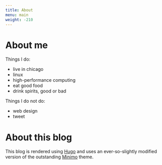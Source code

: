```yaml
---
title: About
menu: main
weight: -210
---
```


# About me

Things I do:

 * live in chicago
 * linux
 * high-performance computing
 * eat good food
 * drink spirits, good or bad

Things I do not do:

 * web design
 * tweet

# About this blog

This blog is rendered using [Hugo](https://gohugo.io/) and uses an ever-so-slightly
modified version of the outstanding [Minimo](https://minimo.netlify.com/) theme.
